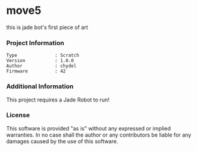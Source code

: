 move5
================

this is jade bot's first piece of art

### Project Information
```
Type              : Scratch
Version           : 1.0.0
Author            : chydel
Firmware          : 42
```

### Additional Information
This project requires a Jade Robot to run!

### License
This software is provided "as is" without any expressed or implied warranties.  In no case shall the author or any contributors be liable for any damages caused by the use of this software.

